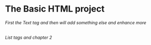 # The Basic HTML project
######  First the Text tag and then will add something else and enhance more
###### List tags and chapter 2
